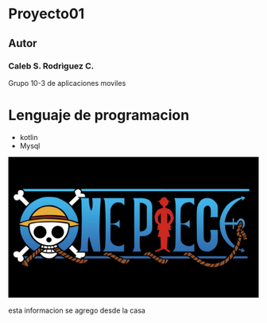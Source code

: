 # Proyecto01
## Autor
### Caleb S. Rodrìguez C.

Grupo 10-3 de aplicaciones moviles

# Lenguaje de programacion 
- kotlin
- Mysql

![Logo onepiece](imagenes/logo_onepiece.jpg)

esta informacion se agrego desde la casa